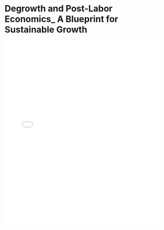 # Degrowth and Post-Labor Economics_ A Blueprint for Sustainable Growth

<embed src="Degrowth and Post-Labor Economics_ A Blueprint for Sustainable Growth.pdf" type="application/pdf" width="100%" height="600px">
